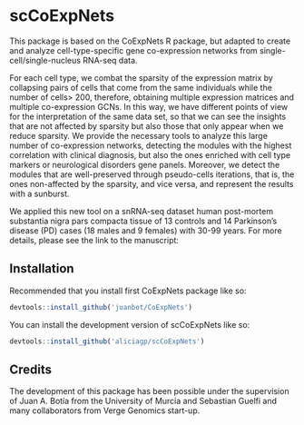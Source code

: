 
# scCoExpNets

<!-- badges: start -->
<!-- badges: end -->

This package is based on the CoExpNets R package, but adapted to create and analyze cell-type-specific gene co-expression networks from single-cell/single-nucleus RNA-seq data. 

For each cell type, we combat the sparsity of the expression matrix by collapsing pairs of cells that come from the same individuals while the number of cells> 200, therefore, obtaining multiple expression matrices and multiple co-expression GCNs. In this way, we have different points of view for the interpretation of the same data set, so that we can see the insights that are not affected by sparsity but also those that only appear when we reduce sparsity. We provide the necessary tools to analyze this large number of co-expression networks, detecting the modules with the highest correlation with clinical diagnosis, but also the ones enriched with cell type markers or neurological disorders gene panels. Moreover, we detect the modules that are well-preserved through pseudo-cells iterations, that is, the ones non-affected by the sparsity, and vice versa, and represent the results with a sunburst.

We applied this new tool on a snRNA-seq dataset human post-mortem substantia nigra pars compacta tissue of 13 controls and 14 Parkinson’s disease (PD) cases (18 males and 9 females) with 30-99 years. For more details, please see the link to the manuscript:

## Installation

Recommended that you install first CoExpNets package like so:

``` r
devtools::install_github('juanbot/CoExpNets')
```

You can install the development version of scCoExpNets like so:

``` r
devtools::install_github('aliciagp/scCoExpNets')
```


## Credits

The development of this package has been possible under the supervision of Juan A. Botía from the University of Murcia and Sebastian Guelfi and many collaborators from Verge Genomics start-up.



